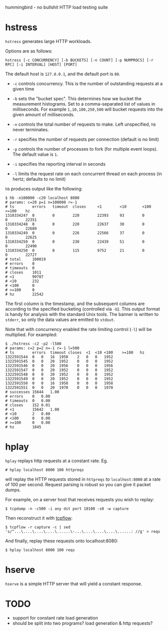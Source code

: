 hummingbird - no bullshit HTTP load testing suite

# hstress

`hstress` generates large HTTP workloads.

Options are as follows:

    hstress [-c CONCURRENCY] [-b BUCKETS] [-n COUNT] [-p NUMPROCS] [-r RPC] [-i INTERVAL] [HOST] [PORT]

The default host is `127.0.0.1`, and the default port is `80`.

* `-c` controls concurrency. This is the number of outstanding
  requests at a given time
  
* `-b` sets the "bucket spec".  This determines how we bucket the
  measurement histograms. Set to a comma-separated list of values in
  milliseconds. For example `1,10,100,250,500` will bucket requests
  into the given amount of milliseconds.
  
* `-n` controls the total number of requests to make. Left
  unspecified, `hb` never terminates.
  
* `-r` specifies the number of requests per connection (default is no limit)

* `-p` controls the number of processes to fork (for multiple event
  loops). The default value is `1`.
  
* `-i` specifies the reporting interval in seconds

* `-l` limits the request rate on each concurrent thread on each process (in hertz; defaults to no limit)

`hb` produces output like the following:

	$ hb -n100000 -c20 localhost 8080
	# params: c=20 p=1 n=100000 r=-1
	# ts        errors   timeout  closes     <1        <10       <100     >=100    hz
	1310334247  0        0        220        22393     93        0        0        22351
	1310334248  0        0        220        22637     30        0        0        22689
	1310334249  0        0        226        22566     37        0        0        22625
	1310334250  0        0        230        22439     51        0        0        22490
	1310334250  0        0        115        9752      21        0        0        22727
	# total		100019
	# errors	0
	# timeouts	0
	# closes	1011
	# <1		99787
	# <10		232
	# <100		0
	# >=100		0
	# hz		22542

The first column is the timestamp, and the subsequent columns are
according to the specified bucketing (controlled via `-b`). This
output format is handy for analysis with the standard Unix tools. The
banner is written to `stderr`, so only the data values are emitted to
`stdout`.

Note that with concurrency enabled the rate limiting control (`-l`) will be multiplied. For exampled:

	$ ./hstress -c2 -p2 -l500
	# params: c=2 p=2 n=-1 r=-1 l=500
	# ts		errors	timeout	closes	<1	<10	<100	>=100	hz
	1322591544	0	0	16	1950	2	0	0	1952
	1322591545	0	0	20	1952	0	0	0	1952
	1322591546	0	0	20	1956	0	0	0	1956
	1322591547	0	0	20	1952	0	0	0	1952
	1322591548	0	0	20	1952	0	0	0	1952
	1322591549	0	0	20	1952	0	0	0	1952
	1322591550	0	0	16	1958	0	0	0	1958
	1322591551	0	0	20	1970	0	0	0	1970
	# successes	15644	1.00
	# errors	0	0.00
	# timeouts	0	0.00
	# closes	152	0.01
	# <1		15642	1.00
	# <10		2	0.00
	# <100		0	0.00
	# >=100		0	0.00
	# hz		1845


# hplay

`hplay` replays http requests at a constant rate. Eg.

	# hplay localhost 8000 100 httpreqs
	
will replay the HTTP requests stored in `httpreqs` to `localhost:8000` at a rate of 100 per second. Request parsing is robust so you can give it packet dumps.

For example, on a server host that receives requests you wish to replay:

	$ tcpdump -n -c500 -i any dst port 10100 -s0 -w capture
	
Then reconstruct it with [tcpflow](http://www.circlemud.org/~jelson/software/tcpflow/):

	$ tcpflow -r capture -c | sed 's/^...\....\....\....\......\-...\....\....\....\......: //g' > reqs
	
And finally, replay these requests onto localhost:8080:

	$ hplay localhost 8000 100 reqs

# hserve

`hserve` is a simple HTTP server that will yield a constant response.

# TODO

* support for constant rate load generation
* should be split into two programs? load generation & http requests?
